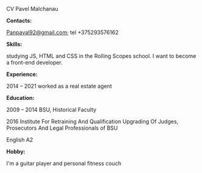 CV Pavel Malchanau

**Contacts:**

[Panpaval92@gmail.com](mailto:Panpaval92@gmail.com); tel +375293576162

**Skills:**

studying JS, HTML and CSS in the Rolling Scopes school. I want to become a
front-end developer.

**Experience:**

2014 – 2021 worked as a real estate agent

**Education:**

2009 – 2014 BSU, Historical Faculty

2016 Institute For Retraining And Qualification Upgrading Of Judges, Prosecutors
And Legal Professionals of BSU

English A2

**Hobby:**

I'm a guitar player and personal fitness couch